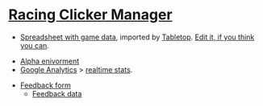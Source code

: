 [Racing Clicker Manager](http://racing-clicker.herokuapp.com/)
==============================================

<!---
[![Build Status](https://travis-ci.org/swarmsim/swarm.svg?branch=master)](https://travis-ci.org/swarmsim/swarm)
[![Dependency Status](https://david-dm.org/swarmsim/swarm.svg)](https://david-dm.org/swarmsim/swarm)
[![devDependency Status](https://david-dm.org/swarmsim/swarm/dev-status.svg)](https://david-dm.org/swarmsim/swarm#info=devDependencies)

Starting with only a few larvae and a small pile of meat, build a merciless swarm of trillions of giant alien bugs.

Built with love by Evan Rosson using
[Coffeescript](http://coffeescript.org),
[AngularJS](https://angularjs.org),
[Yeoman](http://yeoman.io)'s [generator-angular](https://github.com/yeoman/generator-angular),
and [other libraries](https://github.com/swarmsim/swarm/blob/master/bower.json)
packaged by [Bower](http://bower.io/).
Inspired by [the best Starcraft race](http://us.battle.net/sc2/en/game/race/zerg/ "I haven't violated copyright I think, please don't sue me Blizz").
-->

<!---
* Community [subreddit](http://www.reddit.com/r/swarmsim/) and [wiki](http://www.reddit.com/r/swarmsim/wiki/).
-->
* [Spreadsheet with game data](https://docs.google.com/spreadsheets/d/1YM7SwuCE7XbwBIge8_MN5XFDvvufVIIT75QviTXRPoU/pubhtml),
imported by [Tabletop](https://github.com/jsoma/tabletop).
[Edit it, if you think you can](https://docs.google.com/spreadsheets/d/1YM7SwuCE7XbwBIge8_MN5XFDvvufVIIT75QviTXRPoU/edit "spoiler: you can't").

<!---
* [Production deployment](https://swarmsim.github.io/),
and corresponding [autogenerated repository](https://github.com/swarmsim/swarmsim.github.io "grunt deploy-prod").
* [Staging (test) deployment](https://staging.swarmsim.com),
and corresponding [autogenerated gh-pages branch](https://github.com/swarmsim-staging/swarmsim-staging.github.io/tree/master "grunt deploy-staging").
-->

* [Alpha enivorment](http://racing-clicker.herokuapp.com)
* [Google Analytics](https://www.google.com/analytics/web/?hl=en#report/visitors-overview/a66677344w103161146p107256194/) >
[realtime stats](https://www.google.com/analytics/web/?hl=en#realtime/rt-overview/a66677344w103161146p107256194/).

<!---
  * [Public stats](http://www.seethestats.com/site/swarmsim.github.io/STSlT5DxvZf)
* [Webmaster Tools](https://www.google.com/webmasters/tools/dashboard?hl=en&siteUrl=http://swarmsim.github.io/&authuser=0). [Links](https://www.google.com/webmasters/tools/external-links?hl=en&siteUrl=http://swarmsim.github.io/&authuser=0).
* Kongregate save sync server: [source](https://github.com/swarmsim/swarm-server), [prod environment](https://console.aws.amazon.com/elasticbeanstalk/home?region=us-east-1#/application/overview?applicationName=swarm-server)
-->

* [Feedback form](https://docs.google.com/forms/d/1algpv-IpOx_W1LrlPD3_P41tOvxIFNWlkobfnUgh0_Y/viewform)
  * [Feedback data](https://docs.google.com/spreadsheets/d/16lDhMqRMDAzRErC6qfVqBfGwGZn5zWZo2sZYl_TaRAY)
